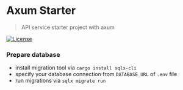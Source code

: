 # Axum Starter
> API service starter project with axum

[![License][license-image]][license-url]

### Prepare database

- install migration tool via `cargo install sqlx-cli`
- specify your database connection from `DATABASE_URL` of `.env` file 
- run migrations via `sqlx migrate run`

[license-image]: https://img.shields.io/badge/License-MIT-blue.svg
[license-url]: https://vsouza.mit-license.org